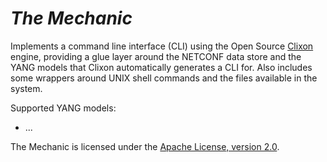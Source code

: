 *The Mechanic*
==============

Implements a command line interface (CLI) using the Open Source [Clixon][]
engine, providing a glue layer around the NETCONF data store and the YANG
models that Clixon automatically generates a CLI for.  Also includes some
wrappers around UNIX shell commands and the files available in the system.

Supported YANG models:

 - ...

The Mechanic is licensed under the [Apache License, version 2.0][license].

[Clixon]:  https://github.com/clicon/clixon
[license]: http://www.apache.org/licenses/LICENSE-2.0
